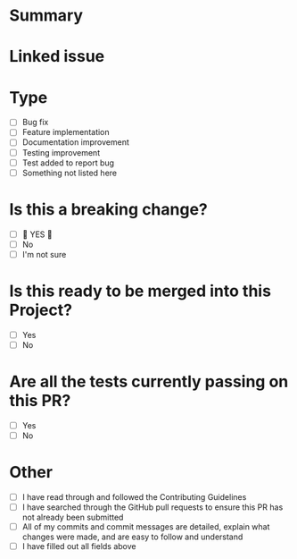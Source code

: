 # Summary

# Linked issue

# Type

- [ ] Bug fix
- [ ] Feature implementation
- [ ] Documentation improvement
- [ ] Testing improvement
- [ ] Test added to report bug
- [ ] Something not listed here

# Is this a breaking change?

- [ ] 🚨 YES 🚨
- [ ] No
- [ ] I'm not sure

# Is this ready to be merged into this Project?

- [ ] Yes
- [ ] No

# Are all the tests currently passing on this PR?

- [ ] Yes
- [ ] No

# Other

- [ ] I have read through and followed the Contributing Guidelines
- [ ] I have searched through the GitHub pull requests to ensure this PR has not already been submitted
- [ ] All of my commits and commit messages are detailed, explain what changes were made, and are easy to follow and understand
- [ ] I have filled out all fields above
